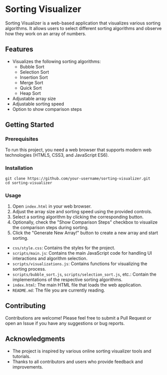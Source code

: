<h1>Sorting Visualizer</h1>
    <p>Sorting Visualizer is a web-based application that visualizes various sorting algorithms. It allows users to select different sorting algorithms and observe how they work on an array of numbers.</p>
    <h2>Features</h2>
    <ul>
        <li>Visualizes the following sorting algorithms:
            <ul>
                <li>Bubble Sort</li>
                <li>Selection Sort</li>
                <li>Insertion Sort</li>
                <li>Merge Sort</li>
                <li>Quick Sort</li>
                <li>Heap Sort</li>
            </ul>
        </li>
        <li>Adjustable array size</li>
        <li>Adjustable sorting speed</li>
        <li>Option to show comparison steps</li>
    </ul>
    <h2>Getting Started</h2>
    <h3>Prerequisites</h3>
    <p>To run this project, you need a web browser that supports modern web technologies (HTML5, CSS3, and JavaScript ES6).</p>
    <h3>Installation</h3>
    <pre><code>git clone https://github.com/your-username/sorting-visualizer.git
cd sorting-visualizer</code></pre>
    <h3>Usage</h3>
    <ol>
        <li>Open <code>index.html</code> in your web browser.</li>
        <li>Adjust the array size and sorting speed using the provided controls.</li>
        <li>Select a sorting algorithm by clicking the corresponding button.</li>
        <li>Optionally, check the "Show Comparison Steps" checkbox to visualize the comparison steps during sorting.</li>
        <li>Click the "Generate New Array!" button to create a new array and start sorting.</li>
    </ol>
    <ul>
        <li><code>css/style.css</code>: Contains the styles for the project.</li>
        <li><code>scripts/main.js</code>: Contains the main JavaScript code for handling UI interactions and algorithm selection.</li>
        <li><code>scripts/visualizations.js</code>: Contains functions for visualizing the sorting process.</li>
        <li><code>scripts/bubble_sort.js</code>, <code>scripts/selection_sort.js</code>, etc.: Contain the implementations of the respective sorting algorithms.</li>
        <li><code>index.html</code>: The main HTML file that loads the web application.</li>
        <li><code>README.md</code>: The file you are currently reading.</li>
    </ul>
    <h2>Contributing</h2>
    <p>Contributions are welcome! Please feel free to submit a Pull Request or open an Issue if you have any suggestions or bug reports.</p>
    <h2>Acknowledgments</h2>
    <ul>
        <li>The project is inspired by various online sorting visualizer tools and tutorials.</li>
        <li>Thanks to all contributors and users who provide feedback and improvements.</li>
    </ul>
